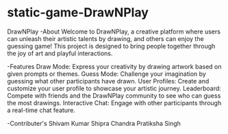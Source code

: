 # static-game-DrawNPlay
DrawNPlay
-About
Welcome to DrawNPlay, a creative platform where users can unleash their artistic talents by drawing, and others can enjoy the guessing game! This project is designed to bring people together through the joy of art and playful interactions.

-Features
Draw Mode:
Express your creativity by drawing artwork based on given prompts or themes.
Guess Mode:
Challenge your imagination by guessing what other participants have drawn.
User Profiles:
Create and customize your user profile to showcase your artistic journey.
Leaderboard:
Compete with friends and the DrawNPlay community to see who can guess the most drawings.
Interactive Chat:
Engage with other participants through a real-time chat feature.

-Contributer's
Shivam Kumar
Shipra Chandra
Pratiksha Singh
